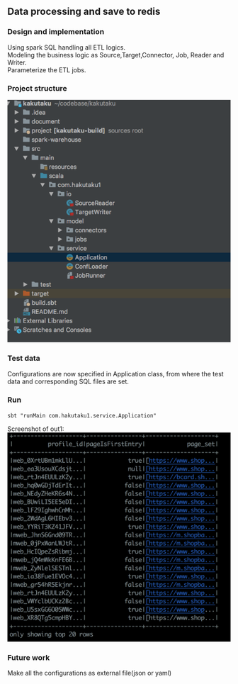## Data processing and save to redis


### Design and implementation
Using spark SQL handling all ETL logics.  
Modeling the business logic as Source,Target,Connector, Job, Reader and Writer.  
Parameterize the ETL jobs.   

### Project structure

![](document/proj.png)

### Test data
Configurations are now specified in Application class, from where the test data and corresponding SQL files are 
set.

### Run
`sbt "runMain com.hakutaku1.service.Application"`  

Screenshot of out1:
![](document/out1.png)

### Future work
Make all the configurations as external file(json or yaml)